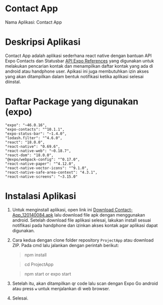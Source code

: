 # Contact App
Nama Aplikasi: Contact App

# Deskripsi Aplikasi
Contact App adalah aplikasi sederhana react native dengan bantuan API Expo Contacts dan Statusbar 
[API Expo References](https://docs.expo.dev/versions/latest/) yang digunakan untuk melakukan pencarian kontak dan 
menampilkan daftar kontak yang ada di android atau handphone user. Apikasi ini juga membutuhkan izin akses yang akan 
ditampilkan dalam bentuk notifikasi ketika aplikasi selesai diinstal.

# Daftar Package yang digunakan (expo)
    "expo": "~46.0.16",
    "expo-contacts": "^10.1.1",
    "expo-status-bar": "~1.4.0",
    "lodash.filter": "^4.6.0",
    "react": "18.0.0",
    "react-native": "0.69.6",
    "react-native-web": "~0.18.7",
    "react-dom": "18.0.0",
    "@expo/webpack-config": "^0.17.0",
    "react-native-paper": "^4.12.0",
    "react-native-vector-icons": "^9.1.0",
    "react-native-safe-area-context": "4.3.1",
    "react-native-screens": "~3.15.0"

# Instalasi Aplikasi
1. Untuk menginstall aplikasi, open link ini 
[Download Contact-App_120140084.apk](https://drive.google.com/file/d/1TFwmhivlSkAKtbkV-afEJHtxUp9n6nON/view?usp=sharing) lalu download file apk dengan menggunakan android. Setelah download file aplikasi selesai, lakukan install sesuai notifikasi pada handphone dan izinkan akses kontak agar aplikasi dapat digunakan.

2. Cara kedua dengan clone folder repository `ProjectApp` atau download ZIP. Pada cmd lalu jalankan dengan perintah berikut:

    > npm install

    > cd ProjectApp

    > npm start or expo start

3. Setelah itu, akan ditampilkan qr code lalu scan dengan Expo Go android atau press `w` untuk menjalankan di web browser.

4. Selesai.
